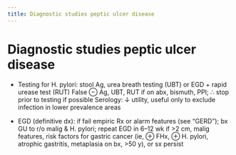 ```yaml
---
title: Diagnostic studies peptic ulcer disease 
---
```

# Diagnostic studies peptic ulcer disease 

* Testing for H. pylori: stool Ag, urea breath testing (UBT) or EGD + rapid urease test (RUT) False ⊖ Ag, UBT, RUT if on abx, bismuth, PPI; ∴ stop prior to testing if possible Serology: ↓ utility, useful only to exclude infection in lower prevalence areas

* EGD (definitive dx): if fail empiric Rx or alarm features (see “GERD”); bx GU to r/o malig & H. pylori; repeat EGD in 6–12 wk if >2 cm, malig features, risk factors for gastric cancer (ie, ⊕ FHx, ⊕ H. pylori, atrophic gastritis, metaplasia on bx, >50 y), or sx persist
